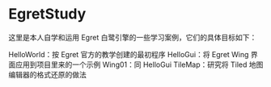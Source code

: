 # EgretStudy

这里是本人自学和运用 Egret 白鹭引擎的一些学习案例，它们的具体目标如下：

HelloWorld：按 Egret 官方的教学创建的最初程序
HelloGui：将 Egret Wing 界面应用到项目里来的一个示例
Wing01：同 HelloGui
TileMap：研究将 Tiled 地图编辑器的格式还原的做法
